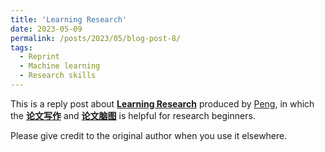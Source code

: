 ```yaml
---
title: 'Learning Research'
date: 2023-05-09
permalink: /posts/2023/05/blog-post-8/
tags:
  - Reprint
  - Machine learning
  - Research skills
---
```


This is a reply post about [**Learning Research**](https://github.com/pengsida/learning_research/blob/master/README.md) produced by [Peng](https://pengsida.net/), in which the [**论文写作**](https://pengsida.notion.site/c1a22465a0fa4b15a12985223916048e) and [**论文脑图**](https://pengsida.notion.site/eed9ed1e9dc44a1c9437b114e6d5d9fd) is helpful for research beginners.

Please give credit to the original author when you use it elsewhere.

